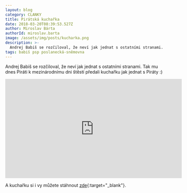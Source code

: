 ```yaml
---
layout: blog
category: CLANKY
title: Pirátská kuchařka
date: 2018-03-20T08:39:53.527Z
author: Miroslav Bárta
authorId: miroslav.barta
image: /assets/img/posts/kucharka.png
description: >-
  Andrej Babiš se rozčiloval, že neví jak jednat s ostatními stranami. Tak mu dnes Piráti k mezinárodnímu dni štěstí předali kuchařku jak jednat s Piráty.
tags: babiš psp poslanecká-sněmovna
---
```

Andrej Babiš se rozčiloval, že neví jak jednat s ostatními stranami. Tak mu dnes Piráti k mezinárodnímu dni štěstí předali kuchařku jak jednat s Piráty :)

<iframe src="https://www.facebook.com/plugins/video.php?href=https%3A%2F%2Fwww.facebook.com%2Fceska.piratska.strana%2Fvideos%2F10155685675539039%2F&show_text=0&width=560" width="560" height="315" style="border:none;overflow:hidden" scrolling="no" frameborder="0" allowTransparency="true" allowFullScreen="true"></iframe>

A kuchařku si i vy můžete stáhnout [zde](https://jihomoravsky.pirati.cz/assets/pdf/Piratska_kucharka.pdf){:target="_blank"}.

